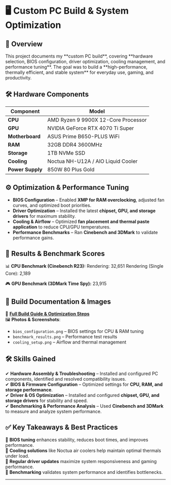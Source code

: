 <h1>🖥️ Custom PC Build & System Optimization</h1>

<h2>📌 Overview</h2>
This project documents my **custom PC build**, covering **hardware selection, BIOS configuration, driver optimization, cooling management, and performance tuning**. The goal was to build a **high-performance, thermally efficient, and stable system** for everyday use, gaming, and productivity.

<h2>🛠 Hardware Components</h2>

| Component | Model |
|-----------|-------|
| **CPU** | AMD Ryzen 9 9900X 12-Core Processor |
| **GPU** | NVIDIA GeForce RTX 4070 Ti Super |
| **Motherboard** | ASUS Prime B650-PLUS WiFi |
| **RAM** | 32GB DDR4 3600MHz |
| **Storage** | 1TB NVMe SSD |
| **Cooling** | Noctua NH-U12A / AIO Liquid Cooler |
| **Power Supply** | 850W 80 Plus Gold |

<h2>⚙️ Optimization & Performance Tuning</h2>

- **BIOS Configuration** – Enabled **XMP for RAM overclocking**, adjusted fan curves, and optimized boot priorities.  
- **Driver Optimization** – Installed the latest **chipset, GPU, and storage drivers** for maximum stability.  
- **Cooling & Airflow** – Optimized **fan placement and thermal paste application** to reduce CPU/GPU temperatures.  
- **Performance Benchmarks** – Ran **Cinebench and 3DMark** to validate performance gains.  

<h2>🚀 Results & Benchmark Scores</h2>

📊 **CPU Benchmark (Cinebench R23):** Rendering: 32,651  Rendering (Single Core): 2,189 

🎮 **GPU Benchmark (3DMark Time Spy):** 23,915  

<h2>📂 Build Documentation & Images</h2>

📄 **[Full Build Guide & Optimization Steps](./custom_pc_build_documentation.pdf)**  
🖼 **Photos & Screenshots**:
- `bios_configuration.png` – BIOS settings for CPU & RAM tuning  
- `benchmark_results.png` – Performance test results  
- `cooling_setup.png` – Airflow and thermal management

<h2>🛠 Skills Gained</h2>

✔ **Hardware Assembly & Troubleshooting** – Installed and configured PC components, identified and resolved compatibility issues.  
✔ **BIOS & Firmware Configuration** – Optimized settings for **CPU, RAM, and storage performance**.   
✔ **Driver & OS Optimization** – Installed and configured **chipset, GPU, and storage drivers** for stability and speed.  
✔ **Benchmarking & Performance Analysis** – Used **Cinebench and 3DMark** to measure and analyze system performance.    

<h2>✅ Key Takeaways & Best Practices</h2>

🔹 **BIOS tuning** enhances stability, reduces boot times, and improves performance.  
🔹 **Cooling solutions** like Noctua air coolers help maintain optimal thermals under load.  
🔹 **Regular driver updates** maximize system responsiveness and gaming performance.  
🔹 **Benchmarking** validates system performance and identifies bottlenecks.

---
